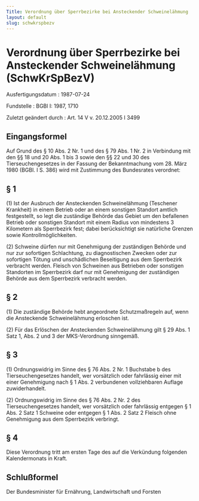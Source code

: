 ```yaml
---
Title: Verordnung über Sperrbezirke bei Ansteckender Schweinelähmung
layout: default
slug: schwkrspbezv
---
```


# Verordnung über Sperrbezirke bei Ansteckender Schweinelähmung (SchwKrSpBezV)

Ausfertigungsdatum
:   1987-07-24

Fundstelle
:   BGBl I: 1987, 1710

Zuletzt geändert durch
:   Art. 14 V v. 20.12.2005 I 3499


## Eingangsformel

Auf Grund des § 10 Abs. 2 Nr. 1 und des § 79 Abs. 1 Nr. 2 in
Verbindung mit den §§ 18 und 20 Abs. 1 bis 3 sowie den §§ 22 und 30
des Tierseuchengesetzes in der Fassung der Bekanntmachung vom 28. März
1980 (BGBl. I S. 386) wird mit Zustimmung des Bundesrates verordnet:


## § 1

(1) Ist der Ausbruch der Ansteckenden Schweinelähmung (Teschener
Krankheit) in einem Betrieb oder an einem sonstigen Standort amtlich
festgestellt, so legt die zuständige Behörde das Gebiet um den
befallenen Betrieb oder sonstigen Standort mit einem Radius von
mindestens 3 Kilometern als Sperrbezirk fest; dabei berücksichtigt sie
natürliche Grenzen sowie Kontrollmöglichkeiten.

(2) Schweine dürfen nur mit Genehmigung der zuständigen Behörde und
nur zur sofortigen Schlachtung, zu diagnostischen Zwecken oder zur
sofortigen Tötung und unschädlichen Beseitigung aus dem Sperrbezirk
verbracht werden. Fleisch von Schweinen aus Betrieben oder sonstigen
Standorten im Sperrbezirk darf nur mit Genehmigung der zuständigen
Behörde aus dem Sperrbezirk verbracht werden.


## § 2

(1) Die zuständige Behörde hebt angeordnete Schutzmaßregeln auf, wenn
die Ansteckende Schweinelähmung erloschen ist.

(2) Für das Erlöschen der Ansteckenden Schweinelähmung gilt § 29 Abs.
1 Satz 1, Abs. 2 und 3 der MKS-Verordnung sinngemäß.


## § 3

(1) Ordnungswidrig im Sinne des § 76 Abs. 2 Nr. 1 Buchstabe b des
Tierseuchengesetzes handelt, wer vorsätzlich oder fahrlässig einer mit
einer Genehmigung nach § 1 Abs. 2 verbundenen vollziehbaren Auflage
zuwiderhandelt.

(2) Ordnungswidrig im Sinne des § 76 Abs. 2 Nr. 2 des
Tierseuchengesetzes handelt, wer vorsätzlich oder fahrlässig entgegen
§ 1 Abs. 2 Satz 1 Schweine oder entgegen § 1 Abs. 2 Satz 2 Fleisch
ohne Genehmigung aus dem Sperrbezirk verbringt.


## § 4

Diese Verordnung tritt am ersten Tage des auf die Verkündung folgenden
Kalendermonats in Kraft.


## Schlußformel

Der Bundesminister für Ernährung, Landwirtschaft und Forsten


